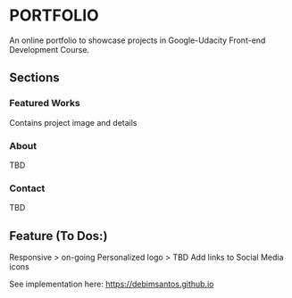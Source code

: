 # PORTFOLIO 

An online portfolio to showcase projects in Google-Udacity Front-end Development Course.

## Sections
### Featured Works
Contains project image and details
### About
TBD
### Contact
TBD

## Feature (To Dos:)
Responsive > on-going
Personalized logo > TBD
Add links to Social Media icons

See implementation here: https://debimsantos.github.io
